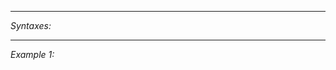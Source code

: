 


---
*Syntaxes:*

<!-- [] call `BIN_fnc_addDangerZone` -->

---
*Example 1:*

<!-- 
```sqf
[] call BIN_fnc_addDangerZone;
``` -->